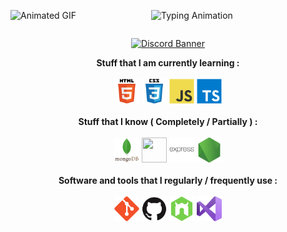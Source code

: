 <div style="display: flex; align-items: center;">
  <img align="right" src="https://media.discordapp.net/attachments/1182765350501228624/1182967638306082816/feature1.png?ex=66729bf7&is=66714a77&hm=5de433c77d9d9ed96fd493eee83b4e677542225476cef665ddb46e5e6ba5a07b&=&format=webp&quality=lossless" alt="Animated GIF" width="225">
  
  <div>
    <p>
      <img src="https://readme-typing-svg.herokuapp.com/?font=Fira+Code&size=16&pause=800&color=EE5396&center=true&vCenter=true&random=true&width=600&height=101&lines=Hello!+I'm+Akshat!;Information+Technology+student;.°˖✧+Code+should+dazzle+as+much+as+it+delivers+✧˖°.;Passionate+about+learning+and+exploring+new+technologies.;Always+learning+new+things" alt="Typing Animation">
    </p>
  </div>
</div>

<p align="center">
  <a href="https://discord.gg/team-kronix-1063452003910553731" target="_blank"> 
    <img src="https://discordapp.com/api/guilds/1063452003910553731/widget.png?style=banner2" alt="Discord Banner"/>
  </a>
</p>

<p align="center">
  <b>Stuff that I am currently learning :</b>
  <br><br>
  <img src="https://raw.githubusercontent.com/devicons/devicon/master/icons/html5/html5-original-wordmark.svg" width="40" height="40"/>
  <img src="https://raw.githubusercontent.com/devicons/devicon/master/icons/css3/css3-original-wordmark.svg" width="40" height="40"/>
  <img src="https://raw.githubusercontent.com/devicons/devicon/master/icons/javascript/javascript-original.svg" width="40" height="40"/>
  <img src="https://raw.githubusercontent.com/devicons/devicon/master/icons/typescript/typescript-original.svg" width="40" height="40"/>
  <br><br>
  <b>Stuff that I know ( Completely / Partially ) :</b>
  <br><br>
  <img src="https://raw.githubusercontent.com/devicons/devicon/master/icons/mongodb/mongodb-original-wordmark.svg" width="40" height="40"/>
  <img src="https://www.chartjs.org/media/logo-title.svg" width="40" height="40"/>
  <img src="https://raw.githubusercontent.com/devicons/devicon/master/icons/express/express-original-wordmark.svg" width="40" height="40"/>
  <img src="https://raw.githubusercontent.com/devicons/devicon/master/icons/nodejs/nodejs-original.svg" width="40" height="40"/>
  <br><br>
  <b>Software and tools that I regularly / frequently use :</b>
  <br><br>
  <img src="https://raw.githubusercontent.com/devicons/devicon/master/icons/git/git-plain.svg" width="40" height="40"/>
  <img src="https://raw.githubusercontent.com/devicons/devicon/master/icons/github/github-original.svg" width="40" height="40"/>
  <img src="https://raw.githubusercontent.com/devicons/devicon/master/icons/nodemon/nodemon-plain.svg" width="40" height="40"/>
  <img src="https://raw.githubusercontent.com/devicons/devicon/master/icons/visualstudio/visualstudio-original.svg" width="40" height="40"/>
</p>
